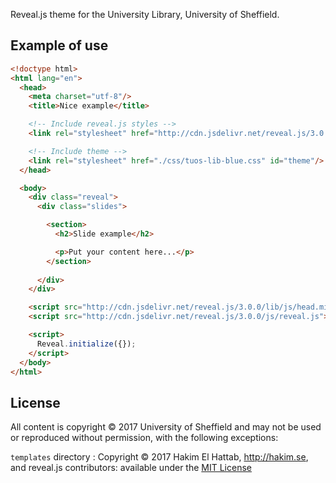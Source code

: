 Reveal.js theme for the University Library, University of Sheffield.

## Example of use

```html
<!doctype html>
<html lang="en">
  <head>
    <meta charset="utf-8"/>
    <title>Nice example</title>

    <!-- Include reveal.js styles -->
    <link rel="stylesheet" href="http://cdn.jsdelivr.net/reveal.js/3.0.0/css/reveal.css"/>

    <!-- Include theme -->
    <link rel="stylesheet" href="./css/tuos-lib-blue.css" id="theme"/>
  </head>

  <body>
    <div class="reveal">
      <div class="slides">

        <section>
          <h2>Slide example</h2>

          <p>Put your content here...</p>
        </section>
        
      </div>
    </div>

    <script src="http://cdn.jsdelivr.net/reveal.js/3.0.0/lib/js/head.min.js"></script>
    <script src="http://cdn.jsdelivr.net/reveal.js/3.0.0/js/reveal.js"></script>

    <script>
      Reveal.initialize({});
    </script>
  </body>
</html>
```

## License

All content is copyright © 2017 University of Sheffield and may not be used or reproduced without permission, with the following exceptions:

`templates` directory
: Copyright © 2017 Hakim El Hattab, http://hakim.se, and reveal.js contributors: available under the [MIT License](https://github.com/hakimel/reveal.js/blob/master/LICENSE)
